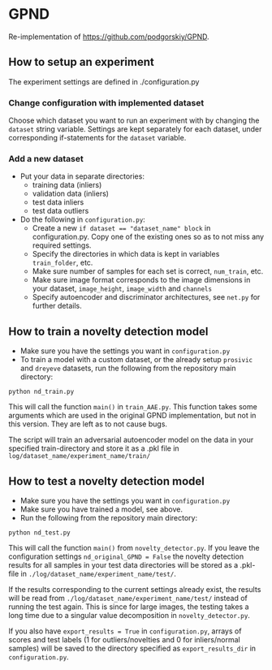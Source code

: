 # GPND
Re-implementation of https://github.com/podgorskiy/GPND.

## How to setup an experiment
The experiment settings are defined in ./configuration.py

### Change configuration with implemented dataset
Choose which dataset you want to run an experiment with by changing the ```dataset``` string variable. Settings are kept separately for each dataset, under corresponding if-statements for the ```dataset``` variable.

### Add a new dataset
* Put your data in separate directories:
    * training data (inliers)
    * validation data (inliers)
    * test data inliers
    * test data outliers
* Do the following in ```configuration.py```:
    * Create a new ```if dataset == "dataset_name" block``` in configuration.py. Copy one of the existing ones so as to not miss any required settings. 
    * Specify the directories in which data is kept in variables ```train_folder```, etc.
    * Make sure number of samples for each set is correct, ```num_train```, etc.
    * Make sure image format corresponds to the image dimensions in your dataset, ```image_height```, ```image_width``` and ```channels```
    * Specify autoencoder and discriminator architectures, see ```net.py``` for further details.

## How to train a novelty detection model
* Make sure you have the settings you want in ```configuration.py```
* To train a model with a custom dataset, or the already setup ```prosivic``` and ```dreyeve``` datasets, run the following from the repository main directory:
```
python nd_train.py
```

This will call the function ```main()``` in ```train_AAE.py```. This function takes some arguments which are used in the original GPND implementation, but not in this version. They are left as to not cause bugs.

The script will train an adversarial autoencoder model on the data in your specified train-directory and store it as a .pkl file in ```log/dataset_name/experiment_name/train/```

## How to test a novelty detection model
* Make sure you have the settings you want in ```configuration.py```
* Make sure you have trained a model, see above.
* Run the following from the repository main directory:
```
python nd_test.py
```

This will call the function ```main()``` from ```novelty_detector.py```. If you leave the configuration settings ```nd_original_GPND = False``` the novelty detection results for all samples in your test data directories will be stored as a .pkl-file in ```./log/dataset_name/experiment_name/test/```.

If the results corresponding to the current settings already exist, the results will be read from ```./log/dataset_name/experiment_name/test/``` instead of running the test again. This is since for large images, the testing takes a long time due to a singular value decomposition in ```novelty_detector.py```.

If you also have ```export_results = True``` in ```configuration.py```, arrays of scores and test labels (1 for outliers/novelties and 0 for inliers/normal samples) will be saved to the directory specified as ```export_results_dir``` in ```configuration.py```.




